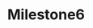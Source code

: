 ---
title: "Milestone6"
class: "milestone"
current : false
weight: 6
text: "Voyager: Network V3 production Launch"
---